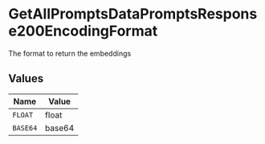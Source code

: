 # GetAllPromptsDataPromptsResponse200EncodingFormat

The format to return the embeddings


## Values

| Name     | Value    |
| -------- | -------- |
| `FLOAT`  | float    |
| `BASE64` | base64   |
